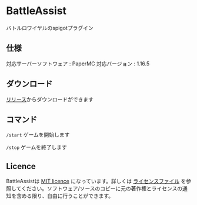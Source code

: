 # BattleAssist
バトルロワイヤルのspigotプラグイン

## 仕様

対応サーバーソフトウェア : PaperMC
対応バージョン          : 1.16.5

## ダウンロード

[リリース](https://github.com/riyaya1528/BattleAssist/releases/tag/1.0)からダウンロードができます

## コマンド

`/start`   ゲームを開始します

`/stop` ゲームを終了します

## Licence

BattleAssistは [MIT licence](https://opensource.org/licenses/MIT) になっています。詳しくは [ライセンスファイル](https://github.com/riyaya1528/BattleAssist/blob/main/LICENSE) を参照してください。ソフトウェア/ソースのコピーに元の著作権とライセンスの通知を含める限り、自由に行うことができます。
